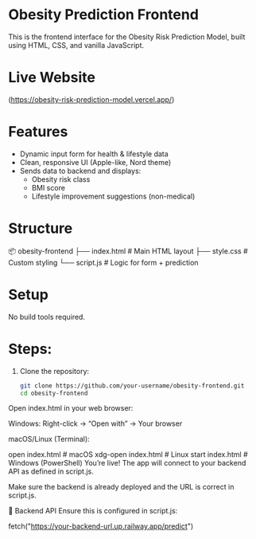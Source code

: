 
# Obesity Prediction Frontend

This is the frontend interface for the Obesity Risk Prediction Model, built using HTML, CSS, and vanilla JavaScript.

# Live Website

(https://obesity-risk-prediction-model.vercel.app/)

# Features

- Dynamic input form for health & lifestyle data
- Clean, responsive UI (Apple-like, Nord theme)
- Sends data to backend and displays:
  - Obesity risk class
  - BMI score
  - Lifestyle improvement suggestions (non-medical)

# Structure

📦 obesity-frontend
├── index.html # Main HTML layout
├── style.css # Custom styling
└── script.js # Logic for form + prediction

# Setup

No build tools required.

# Steps:

1. Clone the repository:
   ```bash
   git clone https://github.com/your-username/obesity-frontend.git
   cd obesity-frontend
Open index.html in your web browser:

Windows: Right-click → “Open with” → Your browser

macOS/Linux (Terminal):

open index.html       # macOS
xdg-open index.html   # Linux
start index.html      # Windows (PowerShell)
You’re live! The app will connect to your backend API as defined in script.js.

 Make sure the backend is already deployed and the URL is correct in script.js.

🧠 Backend API
Ensure this is configured in script.js:

fetch("https://your-backend-url.up.railway.app/predict")
